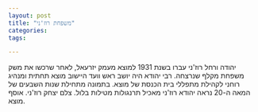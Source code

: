 ```yaml
---
layout: post
title: "משפחת רוז'ני"
categories:
tags:

---
```


יהודה ורחל רוז'ני עברו בשנת 1931 למוצא מעמק יזרעאל, לאחר שרכשו את משק משפחת מקלף שנרצחה. רבי יהודא היה יושב ראש וועד היישוב מוצא תחתית ומנהיג רוחני לקהילת מתפללי בית הכנסת של מוצא. 
בתמונה מתחילת שנות השבעים של המאה ה-20 נראה יהודא רוז'ני מאכיל תרנגולות מטילות בלול. צלם יצחק רוז'ני. אוסף מוצא.
